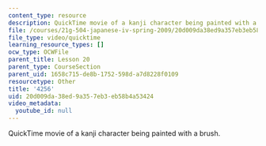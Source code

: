 ```yaml
---
content_type: resource
description: QuickTime movie of a kanji character being painted with a brush.
file: /courses/21g-504-japanese-iv-spring-2009/20d009da38ed9a357eb3eb58b4a53424_4256.mov
file_type: video/quicktime
learning_resource_types: []
ocw_type: OCWFile
parent_title: Lesson 20
parent_type: CourseSection
parent_uid: 1658c715-de8b-1752-598d-a7d8228f0109
resourcetype: Other
title: '4256'
uid: 20d009da-38ed-9a35-7eb3-eb58b4a53424
video_metadata:
  youtube_id: null
---
```

QuickTime movie of a kanji character being painted with a brush.